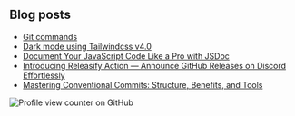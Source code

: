 ## Blog posts

<!-- BLOG-POST-LIST:START -->
- [Git commands](https://dev.to/tenelabs/git-commands-coe)
- [Dark mode using Tailwindcss v4.0](https://dev.to/tenelabs/dark-mode-using-tailwindcss-v40-39g0)
- [Document Your JavaScript Code Like a Pro with JSDoc](https://dev.to/tene/document-your-javascript-code-like-a-pro-with-jsdoc-3me1)
- [Introducing Releasify Action — Announce GitHub Releases on Discord Effortlessly](https://dev.to/tene/introducing-releasify-action-announce-github-releases-on-discord-effortlessly-3132)
- [Mastering Conventional Commits: Structure, Benefits, and Tools](https://dev.to/tene/mastering-conventional-commits-structure-benefits-and-tools-3cpo)
<!-- BLOG-POST-LIST:END -->

![Profile view counter on GitHub](https://komarev.com/ghpvc/?username=TenEplaysOfficial&style=for-the-badge)
